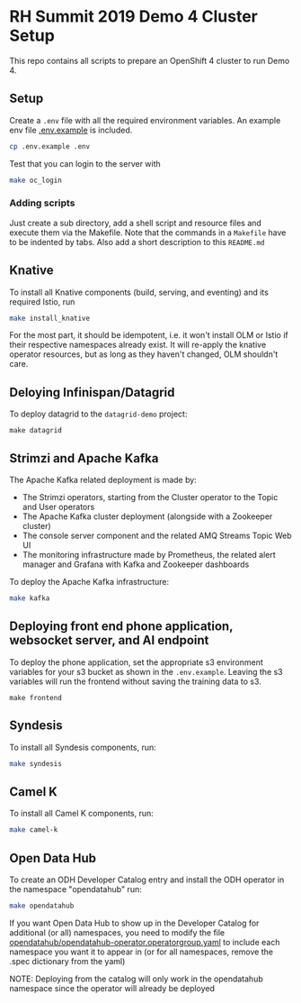 # RH Summit 2019 Demo 4 Cluster Setup

This repo contains all scripts to prepare an OpenShift 4 cluster to run Demo 4.

## Setup

Create a `.env` file with all the required environment variables. An example env file [.env.example](.env.example) is included.

```bash
cp .env.example .env
```

Test that you can login to the server with

```bash
make oc_login
```

### Adding scripts

Just create a sub directory, add a shell script and resource files and execute them via the Makefile.
Note that the commands in a `Makefile` have to be indented by tabs.
Also add a short description to this `README.md`

## Knative

To install all Knative components (build, serving, and eventing) and
its required Istio, run

```bash
make install_knative
```

For the most part, it should be idempotent, i.e. it won't install OLM
or Istio if their respective namespaces already exist. It will
re-apply the knative operator resources, but as long as they haven't
changed, OLM shouldn't care.

## Deloying Infinispan/Datagrid
To deploy datagrid to the `datagrid-demo` project:
```
make datagrid
```

## Strimzi and Apache Kafka

The Apache Kafka related deployment is made by:

* The Strimzi operators, starting from the Cluster operator to the Topic and User operators
* The Apache Kafka cluster deployment (alongside with a Zookeeper cluster)
* The console server component and the related AMQ Streams Topic Web UI
* The monitoring infrastructure made by Prometheus, the related alert manager and Grafana with Kafka and Zookeeper dashboards

To deploy the Apache Kafka infrastructure:

```bash
make kafka
```

## Deploying front end phone application, websocket server, and AI endpoint
To deploy the phone application, set the appropriate s3 environment variables
for your s3 bucket as shown in the `.env.example`.  Leaving the s3 variables 
will run the frontend without saving the training data to s3.
```
make frontend
```

## Syndesis 

To install all Syndesis components, run:

```bash
make syndesis
```

## Camel K 

To install all Camel K components, run:

```bash
make camel-k
```

## Open Data Hub
To create an ODH Developer Catalog entry and install the ODH operator in the
namespace "opendatahub" run:

```bash
make opendatahub
```

If you want Open Data Hub to show up in the Developer Catalog for additional (or all) 
namespaces, you need to modify the file 
[opendatahub/opendatahub-operator.operatorgroup.yaml](opendatahub/opendatahub-operator.operatorgroup.yaml)
to include each namespace you want it to appear in (or for all namespaces,
remove the .spec dictionary from the yaml)

NOTE: Deploying from the catalog will only work in the opendatahub namespace
since the operator will already be deployed
